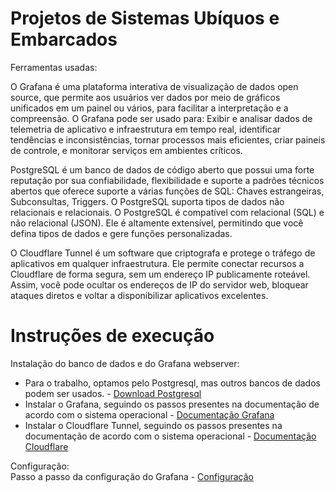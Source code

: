 # Projetos de Sistemas Ubíquos e Embarcados
Ferramentas usadas:

O Grafana é uma plataforma interativa de visualização de dados open source, que permite aos usuários ver dados por meio de gráficos unificados em um painel ou vários, para facilitar a interpretação e a compreensão. O Grafana pode ser usado para: Exibir e analisar dados de telemetria de aplicativo e infraestrutura em tempo real, identificar tendências e inconsistências, tornar processos mais eficientes, criar paineis de controle, e monitorar serviços em ambientes críticos.

PostgreSQL é um banco de dados de código aberto que possui uma forte reputação por sua confiabilidade, flexibilidade e suporte a padrões técnicos abertos que oferece suporte a várias funções de SQL: Chaves estrangeiras, Subconsultas, Triggers. O PostgreSQL suporta tipos de dados não relacionais e relacionais. O PostgreSQL é compatível com relacional (SQL) e não relacional (JSON). Ele é altamente extensível, permitindo que você defina tipos de dados e gere funções personalizadas.

O Cloudflare Tunnel é um software que criptografa e protege o tráfego de aplicativos em qualquer infraestrutura. Ele permite conectar recursos a Cloudflare de forma segura, sem um endereço IP publicamente roteável. Assim, você pode ocultar os endereços de IP do servidor web, bloquear ataques diretos e voltar a disponibilizar aplicativos excelentes.


# Instruções de execução
Instalação do banco de dados e do Grafana webserver:
  * Para o trabalho, optamos pelo Postgresql, mas outros bancos de dados podem ser usados. - [Download Postgresql](https://www.postgresql.org/download/)
  * Instalar o Grafana, seguindo os passos presentes na documentação de acordo com o sistema operacional - [Documentação Grafana](https://grafana.com/docs/grafana/latest/setup-grafana/installation/)
  * Instalar o Cloudflare Tunnel, seguindo os passos presentes na documentação de acordo com o sistema operacional - [Documentação Cloudflare](https://developers.cloudflare.com/cloudflare-one/connections/connect-networks/downloads/)

Configuração:<br/>
Passo a passo da configuração do Grafana - [Configuração](Grafana/README.md)




